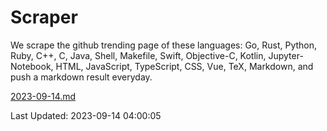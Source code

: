 # Scraper

We scrape the github trending page of these languages: Go, Rust, Python, Ruby, C++, C, Java, Shell, Makefile, Swift, Objective-C, Kotlin, Jupyter-Notebook, HTML, JavaScript, TypeScript, CSS, Vue, TeX, Markdown, and push a markdown result everyday.

[2023-09-14.md](https://github.com/yangwenmai/github-trending-backup/blob/master/2023-09-14.md)

Last Updated: 2023-09-14 04:00:05